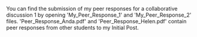 You can find the submission of my peer responses for a collaborative discussion 1 by opening 'My_Peer_Response_1' and 'My_Peer_Response_2' files. 'Peer_Response_Anda.pdf' and 'Peer_Response_Helen.pdf' contain peer responses from other students to my Initial Post.


